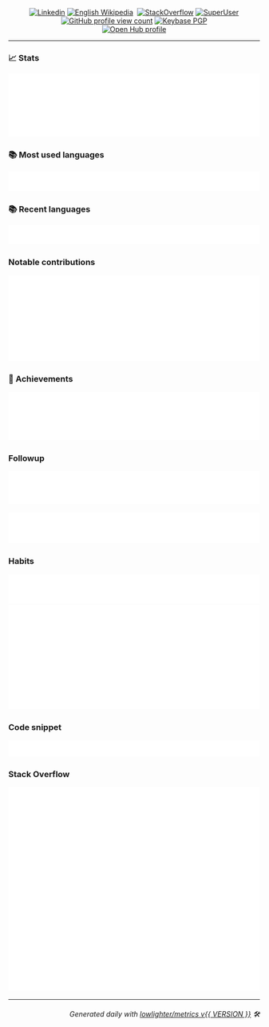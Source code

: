 <p align="center">
  <a href="https://www.linkedin.com/in/{{ user.login }}/"><img src="https://img.shields.io/badge/-{{ user.login }}-blue?style=flat-square&logo=Linkedin&logoColor=white&link=https://www.linkedin.com/in/{{ user.login }}/" alt="Linkedin"></a>
  <a href="https://en.wikipedia.org/wiki/user:{{ user.login }}"><img src="https://img.shields.io/badge/edits-68384-F47F24?logo=wikipedia&style=flat-square" alt="English Wikipedia"></a>
  <a href="https://twitter.com/{{ user.twitterUsername }}"><img href=https://img.shields.io/twitter/follow/{{ user.twitterUsername }}?style=social"></a>
  <!-- See https://stackoverflow.com/questions/63376500/how-do-i-add-my-stack-overflow-reputation-as-a-live-badge-on-github -->
  <a href="https://stackoverflow.com/users/{{ plugins.stackoverflow.user.id }}"><img src="https://img.shields.io/badge/reputation-{{ plugins.stackoverflow.user.reputation }}-F47F24?logo=stackoverflow&style=flat-square" alt="StackOverflow"></a>
  <a href="https://superuser.com/users/{{ q.superuser_id }}"><img src="https://img.shields.io/badge/reputation-151-F47F24?logo=superuser&style=flat-square" alt="SuperUser"></a>
  <a href="https://komarev.com/ghpvc/?username={{ user.login }}"><img src="https://komarev.com/ghpvc/?username={{ user.login }}" alt="GitHub profile view count"></a>
  <a href="https://keybase.io/{{ user.login }}"><img alt="Keybase PGP" src="https://img.shields.io/keybase/pgp/{{ user.login }}?style=flat-square"><a>
  <br>
  <a href="https://www.openhub.net/accounts/{{ user.login }}"><img alt='Open Hub profile' border='0' height='35' src='https://www.openhub.net/accounts/{{ user.login }}/widgets/account_detailed?format=gif' width='230'></a>
</p>

---------------------------------------------------------------------------------------------------------------------------------------------------------------------------------

### 📈 Stats

<a href="https://rawcdn.githack.com/jayvdb/jayvdb/main/github-metrics.html">
<img src="./stats.svg">
</a>

### 📚 Most used languages

<a href="https://rawcdn.githack.com/jayvdb/jayvdb/main/github-metrics.html">
<img src="./languages.svg">
</a>

### 📚 Recent languages

<a href="https://rawcdn.githack.com/jayvdb/jayvdb/main/github-metrics.html">
<img src="./recent-languages.svg">
</a>

### Notable contributions

<a href="https://rawcdn.githack.com/jayvdb/jayvdb/main/github-metrics.html">
<img src="./notable.svg">
</a>

### 🏅 Achievements

<a href="https://rawcdn.githack.com/jayvdb/jayvdb/main/github-metrics.html">
<img src="./achievements.svg">
</a>

### Followup

![](./followup.svg)

![](./reactions.svg)

### Habits

<a href="https://rawcdn.githack.com/jayvdb/jayvdb/main/github-metrics.html">
<img src="./habits.svg">

<img src="./isocalendar.svg">
</a>

### Code snippet

![](./snippet.svg)

### Stack Overflow

<a href="https://stackoverflow.com/users/{{ plugins.stackoverflow.user.id }}">
<img src="./stackoverflow.svg">
</a>

---------------------------------------------------------------------------------------------------------------------------------------------------------------------------------

<h6 align="right"><em>
    Generated daily with <a href="https://github.com/lowlighter/metrics">lowlighter/metrics v{{ VERSION }}</a> 🛠️ <!-- VERSION => MAJOR.minor.patch -->
    <!-- <br>Removed to avoid unnecessary commits: Last updated @ {{ meta.generated }} / All times UTC ⌚ --><!-- meta.generated => DD/MM/YYYY, hh:mm -->
</em></h6>

